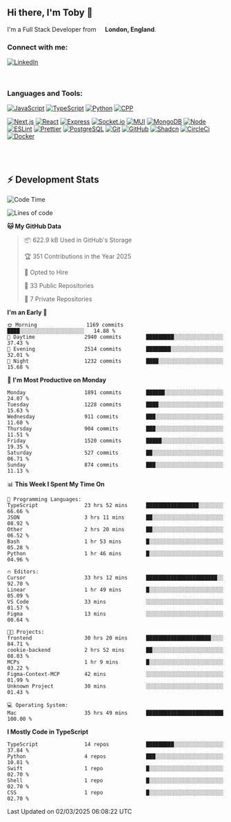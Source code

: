 ## Hi there, I'm Toby 👋

I'm a Full Stack Developer from <img src="https://cdn-icons-png.flaticon.com/512/197/197374.png" width="13" /> **London, England**.

### Connect with me:

[![LinkedIn][linkedin-shield]][linkedin-url]

<br />

### Languages and Tools:

[![JavaScript][JavaScript]][JavaScript-url] [![TypeScript][TypeScript]][TypeScript-url] [![Python][Python]][Python-url] [![CPP][CPP]][CPP-url]

[![Next.js][Next.js]][Next-url] [![React][React.js]][React-url] [![Express][Express.js]][Express-url] [![Socket.io][SocketIo]][SocketIo-url] [![MUI][MUI]][MUI-url] [![MongoDB][MongoDB]][Mongo-url] [![Node][Node.js]][Node-url] [![ESLint][ESLint]][ESLint-url] [![Prettier][Prettier]][Prettier-url] [![PostgreSQL][PostgreSQL]][PostgreSQL-url] [![Git][Git]][Git-url] [![GitHub][GitHub]][GitHub-url] [![Shadcn][Shadcn]][Shadcn-url] [![CircleCi][CircleCi]][CircleCi-url] [![Docker][Docker]][Docker-url]

<br />
<br />

## :zap: Development Stats

<!--START_SECTION:waka-->
![Code Time](http://img.shields.io/badge/Code%20Time-1%2C240%20hrs%2054%20mins-blue)

![Lines of code](https://img.shields.io/badge/From%20Hello%20World%20I%27ve%20Written-3.3%20million%20lines%20of%20code-blue)

**🐱 My GitHub Data** 

> 📦 622.9 kB Used in GitHub's Storage 
 > 
> 🏆 351 Contributions in the Year 2025
 > 
> 💼 Opted to Hire
 > 
> 📜 33 Public Repositories 
 > 
> 🔑 7 Private Repositories 
 > 
**I'm an Early 🐤** 

```text
🌞 Morning                1169 commits        ████░░░░░░░░░░░░░░░░░░░░░   14.88 % 
🌆 Daytime                2940 commits        █████████░░░░░░░░░░░░░░░░   37.43 % 
🌃 Evening                2514 commits        ████████░░░░░░░░░░░░░░░░░   32.01 % 
🌙 Night                  1232 commits        ████░░░░░░░░░░░░░░░░░░░░░   15.68 % 
```
📅 **I'm Most Productive on Monday** 

```text
Monday                   1891 commits        ██████░░░░░░░░░░░░░░░░░░░   24.07 % 
Tuesday                  1228 commits        ████░░░░░░░░░░░░░░░░░░░░░   15.63 % 
Wednesday                911 commits         ███░░░░░░░░░░░░░░░░░░░░░░   11.60 % 
Thursday                 904 commits         ███░░░░░░░░░░░░░░░░░░░░░░   11.51 % 
Friday                   1520 commits        █████░░░░░░░░░░░░░░░░░░░░   19.35 % 
Saturday                 527 commits         ██░░░░░░░░░░░░░░░░░░░░░░░   06.71 % 
Sunday                   874 commits         ███░░░░░░░░░░░░░░░░░░░░░░   11.13 % 
```


📊 **This Week I Spent My Time On** 

```text
💬 Programming Languages: 
TypeScript               23 hrs 52 mins      █████████████████░░░░░░░░   66.66 % 
JSON                     3 hrs 11 mins       ██░░░░░░░░░░░░░░░░░░░░░░░   08.92 % 
Other                    2 hrs 20 mins       ██░░░░░░░░░░░░░░░░░░░░░░░   06.52 % 
Bash                     1 hr 53 mins        █░░░░░░░░░░░░░░░░░░░░░░░░   05.28 % 
Python                   1 hr 46 mins        █░░░░░░░░░░░░░░░░░░░░░░░░   04.96 % 

🔥 Editors: 
Cursor                   33 hrs 12 mins      ███████████████████████░░   92.70 % 
Linear                   1 hr 49 mins        █░░░░░░░░░░░░░░░░░░░░░░░░   05.09 % 
VS Code                  33 mins             ░░░░░░░░░░░░░░░░░░░░░░░░░   01.57 % 
Figma                    13 mins             ░░░░░░░░░░░░░░░░░░░░░░░░░   00.64 % 

🐱‍💻 Projects: 
frontend                 30 hrs 20 mins      █████████████████████░░░░   84.71 % 
cookie-backend           2 hrs 52 mins       ██░░░░░░░░░░░░░░░░░░░░░░░   08.03 % 
MCPs                     1 hr 9 mins         █░░░░░░░░░░░░░░░░░░░░░░░░   03.22 % 
Figma-Context-MCP        42 mins             ░░░░░░░░░░░░░░░░░░░░░░░░░   01.99 % 
Unknown Project          30 mins             ░░░░░░░░░░░░░░░░░░░░░░░░░   01.43 % 

💻 Operating System: 
Mac                      35 hrs 49 mins      █████████████████████████   100.00 % 
```

**I Mostly Code in TypeScript** 

```text
TypeScript               14 repos            █████████░░░░░░░░░░░░░░░░   37.84 % 
Python                   4 repos             ███░░░░░░░░░░░░░░░░░░░░░░   10.81 % 
Swift                    1 repo              █░░░░░░░░░░░░░░░░░░░░░░░░   02.70 % 
Shell                    1 repo              █░░░░░░░░░░░░░░░░░░░░░░░░   02.70 % 
CSS                      1 repo              █░░░░░░░░░░░░░░░░░░░░░░░░   02.70 % 
```




 Last Updated on 02/03/2025 06:08:22 UTC
<!--END_SECTION:waka-->


<!-- MARKDOWN LINKS & IMAGES -->
<!-- https://www.markdownguide.org/basic-syntax/#reference-style-links -->

[CPP-url]: https://cplusplus.com/
[CPP]: https://img.shields.io/badge/-C++-blue?style=for-the-badge&logo=cplusplus
[JavaScript-url]: https://developer.mozilla.org/en-US/docs/Web/JavaScript
[JavaScript]: https://shields.io/badge/JavaScript-F7DF1E?logo=JavaScript&logoColor=000&style=for-the-badge
[TypeScript-url]: https://www.typescriptlang.org/
[TypeScript]: https://shields.io/badge/TypeScript-3178C6?logo=TypeScript&logoColor=FFF&style=for-the-badge
[Python-url]: https://www.python.org/
[Python]: https://img.shields.io/badge/python-3670A0?style=for-the-badge&logo=python&logoColor=ffdd54
[linkedin-shield]: https://img.shields.io/badge/LinkedIn-0077B5?style=for-the-badge&logo=linkedin&logoColor=white
[linkedin-url]: https://linkedin.com/in/toby-dixon-smith/
[Next.js]: https://img.shields.io/badge/next.js-000000?style=for-the-badge&logo=nextdotjs&logoColor=white
[Next-url]: https://nextjs.org/
[React.js]: https://img.shields.io/badge/React-20232A?style=for-the-badge&logo=react&logoColor=61DAFB
[React-url]: https://reactjs.org/
[Express.js]: https://img.shields.io/badge/Express.js-404D59?style=for-the-badge&logo=express
[Express-url]: https://expressjs.com/
[Node.js]: https://img.shields.io/badge/Node.js-43853D?style=for-the-badge&logo=node.js&logoColor=white
[Node-url]: https://nodejs.org/
[MongoDB]: https://img.shields.io/badge/MongoDB-4EA94B?style=for-the-badge&logo=mongodb&logoColor=white
[Mongo-url]: https://www.mongodb.com/
[ESLint]: https://img.shields.io/badge/eslint-3A33D1?style=for-the-badge&logo=eslint&logoColor=white
[ESLint-url]: https://eslint.org/
[Prettier]: https://img.shields.io/badge/prettier-1A2C34?style=for-the-badge&logo=prettier&logoColor=F7BA3E
[Prettier-url]: https://prettier.io/
[SocketIo-url]: https://socket.io/
[SocketIo]: https://img.shields.io/badge/Socket.io-010101?style=for-the-badge&logo=socket.io&badgeColor=010101
[MUI-url]: https://mui.com/
[MUI]: https://img.shields.io/badge/MUI-%230081CB.svg?style=for-the-badge&logo=mui&logoColor=white
[PostgreSQL-url]: https://www.postgresql.org/
[PostgreSQL]: https://img.shields.io/badge/postgresql-4169e1?style=for-the-badge&logo=postgresql&logoColor=white
[Git-url]: https://git-scm.com/
[Git]: https://img.shields.io/badge/GIT-E44C30?style=for-the-badge&logo=git&logoColor=white
[GitHub-url]: https://github.com/
[GitHub]: https://img.shields.io/badge/GitHub-100000?style=for-the-badge&logo=github&logoColor=white
[Shadcn-url]: https://ui.shadcn.com/
[Shadcn]: https://img.shields.io/badge/shadcn%2Fui-000?logo=shadcnui&logoColor=fff&style=for-the-badge
[CircleCi-url]: https://ui.shadcn.com/
[CircleCi]: https://img.shields.io/badge/circleci-343434?logo=circleci&logoColor=fff&style=for-the-badge
[Docker-url]: https://ui.shadcn.com/
[Docker]: https://img.shields.io/badge/docker-2496ED?logo=docker&logoColor=fff&style=for-the-badge
